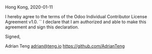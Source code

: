 Hong Kong, 2020-01-11

I hereby agree to the terms of the Odoo Individual Contributor License
Agreement v1.0.
``
I declare that I am authorized and able to make this agreement and sign this
declaration.

Signed,

Adrian Teng adrian@teng.io https://github.com/AdrianTeng
